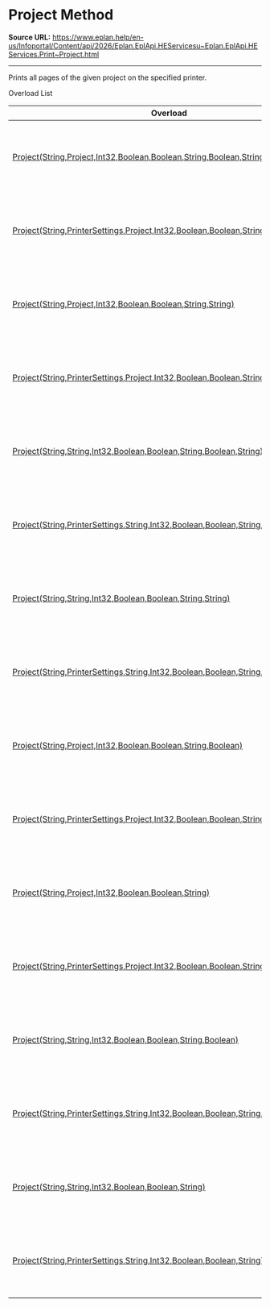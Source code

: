 # Project Method

**Source URL:** https://www.eplan.help/en-us/Infoportal/Content/api/2026/Eplan.EplApi.HEServicesu~Eplan.EplApi.HEServices.Print~Project.html

---

Prints all pages of the given project on the specified printer.

Overload List

| Overload | Description |
| --- | --- |
| [Project(String,Project,Int32,Boolean,Boolean,String,Boolean,String)](topic1419.html) | Prints all pages of the given project on the specified printer. |
| [Project(String,PrinterSettings,Project,Int32,Boolean,Boolean,String,Boolean,String)](topic1420.html) | Prints all pages of the given project on the specified printer. |
| [Project(String,Project,Int32,Boolean,Boolean,String,String)](Eplan.EplApi.HEServicesu~Eplan.EplApi.HEServices.Print~Project(String,Project,Int32,Boolean,Boolean,String,String).html) | Prints all pages of the given project on the specified printer. |
| [Project(String,PrinterSettings,Project,Int32,Boolean,Boolean,String,String)](topic1421.html) | Prints all pages of the given project on the specified printer. |
| [Project(String,String,Int32,Boolean,Boolean,String,Boolean,String)](topic1422.html) | Prints all pages of the given project on the specified printer. |
| [Project(String,PrinterSettings,String,Int32,Boolean,Boolean,String,Boolean,String)](topic1423.html) | Prints all pages of the given project on the specified printer. |
| [Project(String,String,Int32,Boolean,Boolean,String,String)](Eplan.EplApi.HEServicesu~Eplan.EplApi.HEServices.Print~Project(String,String,Int32,Boolean,Boolean,String,String).html) | Prints all pages of the given project on the specified printer. |
| [Project(String,PrinterSettings,String,Int32,Boolean,Boolean,String,String)](topic1424.html) | Prints all pages of the given project on the specified printer. |
| [Project(String,Project,Int32,Boolean,Boolean,String,Boolean)](Eplan.EplApi.HEServicesu~Eplan.EplApi.HEServices.Print~Project(String,Project,Int32,Boolean,Boolean,String,Boolean).html) | Prints all pages of the given project on the specified printer. |
| [Project(String,PrinterSettings,Project,Int32,Boolean,Boolean,String,Boolean)](topic1425.html) | Prints all pages of the given project on the specified printer. |
| [Project(String,Project,Int32,Boolean,Boolean,String)](Eplan.EplApi.HEServicesu~Eplan.EplApi.HEServices.Print~Project(String,Project,Int32,Boolean,Boolean,String).html) | Prints all pages of the given project on the specified printer. |
| [Project(String,PrinterSettings,Project,Int32,Boolean,Boolean,String)](topic1426.html) | Prints all pages of the given project on the specified printer. |
| [Project(String,String,Int32,Boolean,Boolean,String,Boolean)](Eplan.EplApi.HEServicesu~Eplan.EplApi.HEServices.Print~Project(String,String,Int32,Boolean,Boolean,String,Boolean).html) | Prints all pages of the given project on the specified printer. |
| [Project(String,PrinterSettings,String,Int32,Boolean,Boolean,String,Boolean)](topic1427.html) | Prints all pages of the given project on the specified printer. |
| [Project(String,String,Int32,Boolean,Boolean,String)](Eplan.EplApi.HEServicesu~Eplan.EplApi.HEServices.Print~Project(String,String,Int32,Boolean,Boolean,String).html) | Prints all pages of the given project on the specified printer. |
| [Project(String,PrinterSettings,String,Int32,Boolean,Boolean,String)](topic1428.html) | Prints all pages of the given project on the specified printer. |
